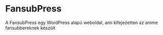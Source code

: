 # FansubPress
A FansubPress egy WordPress alapú weboldal, ami kifejezetten az anime fansubbereknek készült
